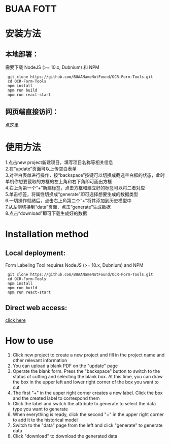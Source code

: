# BUAA FOTT

# 安装方法

## 本地部署：
需要下载 NodeJS (>= 10.x, Dubnium) 和 NPM
```
 git clone https://github.com/BUAANameNotFound/OCR-Form-Tools.git
 cd OCR-Form-Tools
 npm install
 npm run build
 npm run react-start
```
## 网页端直接访问：
[点这里](https://wheremeow.com/)

# 使用方法
1.点击new project新建项目，填写项目名称等相关信息<br>
2.在“update”页面可以上传空白表单<br>
3.对空白表单进行操作，按“backspace”按键可以切换成截选空白框的状态，此时单机你想要截取的方框的左上角和右下角即可画出方框<br>
4.右上角第一个“+”新建标签，点击方框和建立好的标签可以将二者对应<br>
5.单击标签，将属性切换成“generate”即可选择想要生成的数据类型<br>
6.一切操作就绪后，点击右上角第二个“+”将其添加到历史模型中<br>
7.从左侧切换到“data”页面，点击“generate”生成数据<br>
8.点击“download”即可下载生成好的数据<br>


# Installation method            
## Local deployment:    
Form Labeling Tool requires NodeJS (>= 10.x, Dubnium) and NPM
```
 git clone https://github.com/BUAANameNotFound/OCR-Form-Tools.git
 cd OCR-Form-Tools
 npm install
 npm run build
 npm run react-start
```
## Direct web access:            
[click here](https://wheremeow.com/)   

# How to use            
1. Click new project to create a new project and fill in the project name and other relevant information     <br>    
2. You can upload a blank PDF on the "update" page<br>
2. Operate the blank form. Press the "backspace" button to switch to the status of cutting and selecting the blank box. At this time, you can draw the box in the upper left and lower right corner of the box you want to cut <br>           
3. The first "+" in the upper right corner creates a new label. Click the box and the created label to correspond them   <br>         
4. Click the label and switch the attribute to generate to select the data type you want to generate <br>           
5. When everything is ready, click the second "+" in the upper right corner to add it to the historical model   <br>         
6. Switch to the "data" page from the left and click "generate" to generate data         <br>   
7. Click "download" to download the generated data<br>
